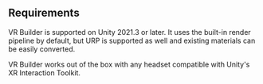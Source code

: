 ## Requirements

VR Builder is supported on Unity 2021.3 or later. It uses the built-in render pipeline by default, but URP is supported as well and existing materials can be easily converted.

VR Builder works out of the box with any headset compatible with Unity's XR Interaction Toolkit.